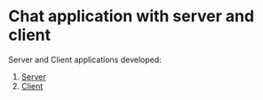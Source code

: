 # Chat application with server and client

Server and Client applications developed:

1. [Server](/chat/server)
2. [Client](/chat/client)

